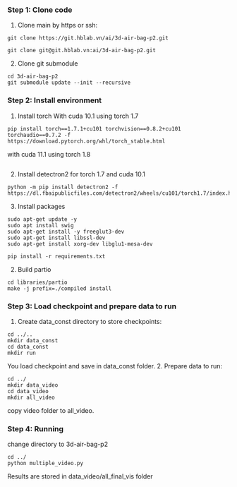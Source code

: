 ### Step 1: Clone code
1. Clone main by https or ssh:
```
git clone https://git.hblab.vn/ai/3d-air-bag-p2.git
```
```
git clone git@git.hblab.vn:ai/3d-air-bag-p2.git
```
2. Clone git submodule
```
cd 3d-air-bag-p2
git submodule update --init --recursive
```

### Step 2: Install environment 
1. Install torch
With cuda 10.1 using torch 1.7
```
pip install torch==1.7.1+cu101 torchvision==0.8.2+cu101 torchaudio==0.7.2 -f https://download.pytorch.org/whl/torch_stable.html
```
with cuda 11.1 using torch 1.8
```

```
2. Install detectron2
for torch 1.7 and cuda 10.1
```
python -m pip install detectron2 -f https://dl.fbaipublicfiles.com/detectron2/wheels/cu101/torch1.7/index.html
```
3. Install packages
```
sudo apt-get update -y
sudo apt install swig
sudo apt-get install -y freeglut3-dev
sudo apt-get install libssl-dev
sudo apt-get install xorg-dev libglu1-mesa-dev
```

```
pip install -r requirements.txt
```

2. Build partio
```
cd libraries/partio
make -j prefix=./compiled install
```

### Step 3: Load checkpoint and prepare data to run
1. Create data_const directory to store checkpoints:
```
cd ../..
mkdir data_const
cd data_const
mkdir run
```
You load checkpoint and save in data_const folder. 
2. Prepare data to run:
```
cd ../
mkdir data_video
cd data_video
mkdir all_video
```
copy video folder to all_video.


### Step 4: Running
change directory to 3d-air-bag-p2  
```
cd ../
python multiple_video.py
```

Results are stored in data_video/all_final_vis folder 